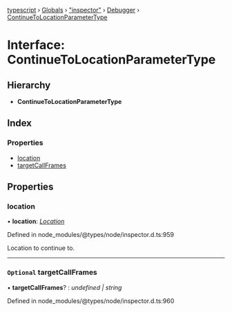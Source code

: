 [typescript](../README.md) › [Globals](../globals.md) › ["inspector"](../modules/_inspector_.md) › [Debugger](../modules/_inspector_.debugger.md) › [ContinueToLocationParameterType](_inspector_.debugger.continuetolocationparametertype.md)

# Interface: ContinueToLocationParameterType

## Hierarchy

* **ContinueToLocationParameterType**

## Index

### Properties

* [location](_inspector_.debugger.continuetolocationparametertype.md#location)
* [targetCallFrames](_inspector_.debugger.continuetolocationparametertype.md#optional-targetcallframes)

## Properties

###  location

• **location**: *[Location](_inspector_.debugger.location.md)*

Defined in node_modules/@types/node/inspector.d.ts:959

Location to continue to.

___

### `Optional` targetCallFrames

• **targetCallFrames**? : *undefined | string*

Defined in node_modules/@types/node/inspector.d.ts:960
